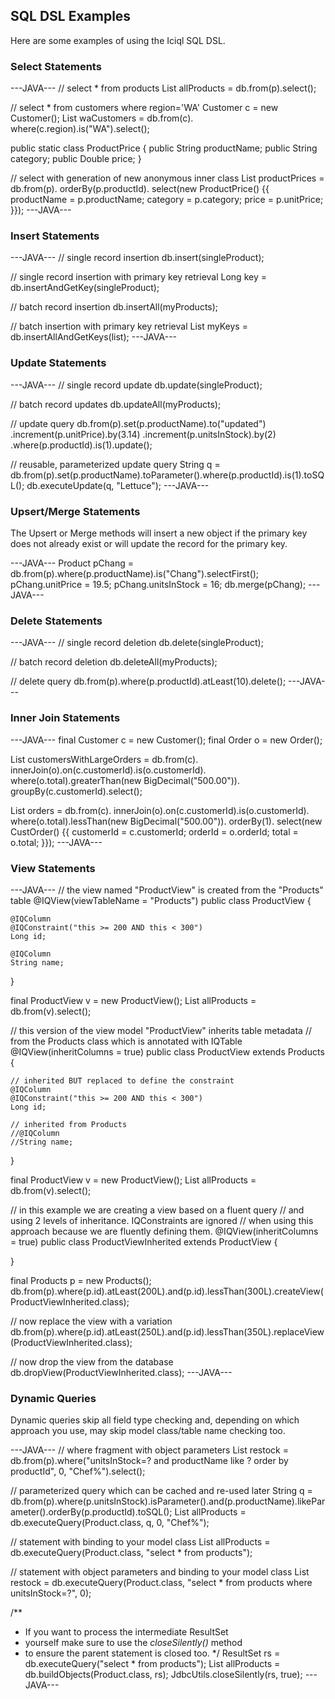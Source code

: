 ## SQL DSL Examples

Here are some examples of using the Iciql SQL DSL.

### Select Statements

---JAVA---
// select * from products
List<Product> allProducts = db.from(p).select();

// select * from customers where region='WA'
Customer c = new Customer();
List<Customer> waCustomers = db.from(c). where(c.region).is("WA").select();

public static class ProductPrice {
	public String productName;
	public String category;
	public Double price;
}

// select with generation of new anonymous inner class
List<ProductPrice> productPrices =
    db.from(p).
    orderBy(p.productId).
    select(new ProductPrice() {{
        productName = p.productName;
        category = p.category;
        price = p.unitPrice;
    }});
---JAVA---

### Insert Statements

---JAVA---
// single record insertion
db.insert(singleProduct);

// single record insertion with primary key retrieval
Long key = db.insertAndGetKey(singleProduct);

// batch record insertion
db.insertAll(myProducts);

// batch insertion with primary key retrieval
List<Long> myKeys = db.insertAllAndGetKeys(list);
---JAVA---

### Update Statements

---JAVA---
// single record update
db.update(singleProduct);

// batch record updates
db.updateAll(myProducts);

// update query
db.from(p).set(p.productName).to("updated")
	.increment(p.unitPrice).by(3.14)
	.increment(p.unitsInStock).by(2)
	.where(p.productId).is(1).update();
	
// reusable, parameterized update query
String q = db.from(p).set(p.productName).toParameter().where(p.productId).is(1).toSQL();
db.executeUpdate(q, "Lettuce");
---JAVA---

### Upsert/Merge Statements

The Upsert or Merge methods will insert a new object if the primary key does not already exist or will update the record for the primary key.
 
---JAVA---
Product pChang = db.from(p).where(p.productName).is("Chang").selectFirst();
pChang.unitPrice = 19.5;
pChang.unitsInStock = 16;
db.merge(pChang);
---JAVA---

### Delete Statements

---JAVA---
// single record deletion
db.delete(singleProduct);  

// batch record deletion
db.deleteAll(myProducts);

// delete query
db.from(p).where(p.productId).atLeast(10).delete();
---JAVA---

### Inner Join Statements

---JAVA---
final Customer c = new Customer();
final Order o = new Order();

List<Customer> customersWithLargeOrders =
    db.from(c).
    innerJoin(o).on(c.customerId).is(o.customerId).
    where(o.total).greaterThan(new BigDecimal("500.00")).
    groupBy(c.customerId).select();

List<CustOrder> orders =
    db.from(c).
    innerJoin(o).on(c.customerId).is(o.customerId).
    where(o.total).lessThan(new BigDecimal("500.00")).
    orderBy(1).
    select(new CustOrder() {{
        customerId = c.customerId;
        orderId = o.orderId;
        total = o.total;
    }});
---JAVA---

### View Statements

---JAVA---
// the view named "ProductView" is created from the "Products" table
@IQView(viewTableName = "Products")
public class ProductView {

    @IQColumn
    @IQConstraint("this >= 200 AND this < 300")
    Long id;
	
    @IQColumn
    String name;
}

final ProductView v = new ProductView();
List<ProductView> allProducts = db.from(v).select();

// this version of the view model "ProductView" inherits table metadata
// from the Products class which is annotated with IQTable
@IQView(inheritColumns = true)
public class ProductView extends Products {

    // inherited BUT replaced to define the constraint
    @IQColumn
    @IQConstraint("this >= 200 AND this < 300")
    Long id;
	
    // inherited from Products
    //@IQColumn
    //String name;
}

final ProductView v = new ProductView();
List<ProductView> allProducts = db.from(v).select();

// in this example we are creating a view based on a fluent query
// and using 2 levels of inheritance.  IQConstraints are ignored
// when using this approach because we are fluently defining them.
@IQView(inheritColumns = true)
public class ProductViewInherited extends ProductView {

}

final Products p = new Products();
db.from(p).where(p.id).atLeast(200L).and(p.id).lessThan(300L).createView(ProductViewInherited.class);

// now replace the view with a variation
db.from(p).where(p.id).atLeast(250L).and(p.id).lessThan(350L).replaceView(ProductViewInherited.class);

// now drop the view from the database
db.dropView(ProductViewInherited.class);
---JAVA---

### Dynamic Queries

Dynamic queries skip all field type checking and, depending on which approach you use, may skip model class/table name checking too.

---JAVA---
// where fragment with object parameters
List<Product> restock = db.from(p).where("unitsInStock=? and productName like ? order by productId", 0, "Chef%").select();

// parameterized query which can be cached and re-used later
String q = db.from(p).where(p.unitsInStock).isParameter().and(p.productName).likeParameter().orderBy(p.productId).toSQL();
List<Product> allProducts = db.executeQuery(Product.class, q, 0, "Chef%");

// statement with binding to your model class
List<Product> allProducts = db.executeQuery(Product.class, "select * from products");

// statement with object parameters and binding to your model class
List<Product> restock = db.executeQuery(Product.class, "select * from products where unitsInStock=?", 0);

/**
 * If you want to process the intermediate ResultSet
 * yourself make sure to use the <i>closeSilently()</i> method 
 * to ensure the parent statement is closed too.
 */
ResultSet rs = db.executeQuery("select * from products");
List<Product> allProducts = db.buildObjects(Product.class, rs);
JdbcUtils.closeSilently(rs, true);
---JAVA---

